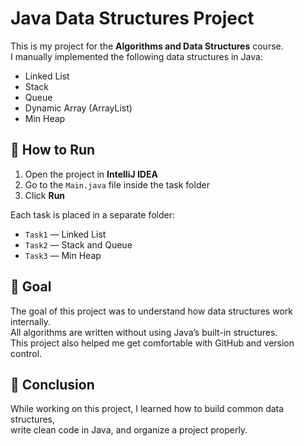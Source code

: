 # Java Data Structures Project

This is my project for the **Algorithms and Data Structures** course.  
I manually implemented the following data structures in Java:

- Linked List
- Stack
- Queue
- Dynamic Array (ArrayList)
- Min Heap

## 🔧 How to Run

1. Open the project in **IntelliJ IDEA**
2. Go to the `Main.java` file inside the task folder
3. Click **Run**

Each task is placed in a separate folder:
- `Task1` — Linked List
- `Task2` — Stack and Queue
- `Task3` — Min Heap

## 🎯 Goal

The goal of this project was to understand how data structures work internally.  
All algorithms are written without using Java’s built-in structures.  
This project also helped me get comfortable with GitHub and version control.

## 📌 Conclusion

While working on this project, I learned how to build common data structures,  
write clean code in Java, and organize a project properly.
